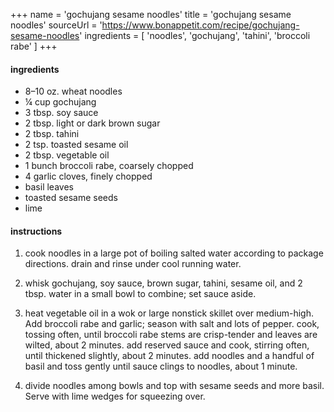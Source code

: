 +++
name = 'gochujang sesame noodles'
title = 'gochujang sesame noodles'
sourceUrl = 'https://www.bonappetit.com/recipe/gochujang-sesame-noodles'
ingredients = [
  'noodles',
  'gochujang',
  'tahini',
  'broccoli rabe'
]
+++

#### ingredients

- 8–10 oz. wheat noodles
- ¼ cup gochujang
- 3 tbsp. soy sauce
- 2 tbsp. light or dark brown sugar
- 2 tbsp. tahini
- 2 tsp. toasted sesame oil
- 2 tbsp. vegetable oil
- 1 bunch broccoli rabe, coarsely chopped
- 4 garlic cloves, finely chopped
- basil leaves
- toasted sesame seeds
- lime

#### instructions

1. cook noodles in a large pot of boiling salted water according to package directions. drain and rinse under cool running water.

2. whisk gochujang, soy sauce, brown sugar, tahini, sesame oil, and 2 tbsp. water in a small bowl to combine; set sauce aside.

3. heat vegetable oil in a wok or large nonstick skillet over medium-high. Add broccoli rabe and garlic; season with salt and lots of pepper. cook, tossing often, until broccoli rabe stems are crisp-tender and leaves are wilted, about 2 minutes. add reserved sauce and cook, stirring often, until thickened slightly, about 2 minutes. add noodles and a handful of basil and toss gently until sauce clings to noodles, about 1 minute.

4. divide noodles among bowls and top with sesame seeds and more basil. Serve with lime wedges for squeezing over.

